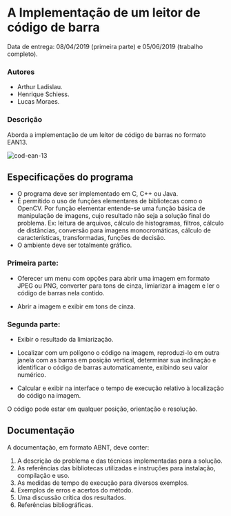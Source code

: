 # A Implementação de um leitor de código de barra

Data de entrega: 08/04/2019 (primeira parte) e 05/06/2019 (trabalho completo).
### Autores
- Arthur Ladislau.
- Henrique Schiess.
- Lucas Moraes.
### Descrição

Aborda a implementação de um leitor de código de barras no formato EAN13.

![cod-ean-13](https://lh3.googleusercontent.com/TzHQ0Xz-nB8jugWPbp5WTLy_Z55EW_RGyuqb_jLZD3B_Ab6_owcD9nTKG9Ki2UCdwDbOo5AHp-_j_8l4GXclFizVaWCKWfKVHMOn6uL8K9fFg75w_tGEVSWLtjhMc9j-4BOGImukvrWCYaYXCA)  
  
## Especificações do programa
-   O programa deve ser implementado em C, C++ ou Java.  
-   É permitido o uso de funções elementares de bibliotecas como o OpenCV. Por função elementar entende-se uma função básica de manipulação de imagens, cujo resultado não seja a solução final do problema. Ex: leitura de arquivos, cálculo de histogramas, filtros, cálculo de distâncias, conversão para imagens monocromáticas, cálculo de características, transformadas, funções de decisão.
-   O ambiente deve ser totalmente gráfico.

### Primeira parte:

-   Oferecer um menu com opções para abrir uma imagem em formato JPEG ou PNG, converter para tons de cinza, limiarizar a imagem e ler o código de barras nela contido.
    
-   Abrir a imagem e exibir em tons de cinza.
   
### Segunda parte:

-   Exibir o resultado da limiarização.
    
-   Localizar com um polígono o código na imagem, reproduzi-lo em outra janela com as barras em posição vertical, determinar sua inclinação e identificar o código de barras automaticamente, exibindo seu valor numérico.
    
-   Calcular e exibir na interface o tempo de execução relativo à localização do código na imagem.
    
O código pode estar em qualquer posição, orientação e resolução.

## Documentação

A documentação, em formato ABNT, deve conter:
1.  A descrição do problema e das técnicas implementadas para a solução.
2.  As referências das bibliotecas utilizadas e instruções para instalação, compilação e uso.
3.  As medidas de tempo de execução para diversos exemplos.
4.  Exemplos de erros e acertos do método.
5.  Uma discussão crítica dos resultados.
6.  Referências bibliográficas.
